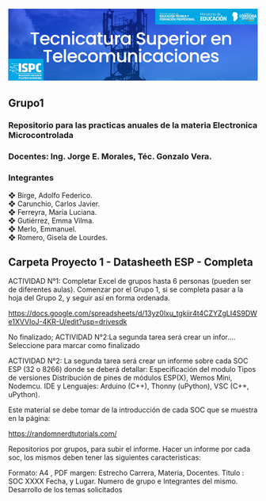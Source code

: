 ![alt text](https://github.com/EMTSTISPC/Grupo1/blob/main/logo.PNG)
## Grupo1
### **Repositorio para las practicas anuales de la materia Electronica Microcontrolada**

### **Docentes: Ing. Jorge E. Morales, Téc. Gonzalo Vera.**


### **Integrantes**

❖ Birge, Adolfo Federico.<br />
❖ Carunchio, Carlos Javier.<br />
❖ Ferreyra, María Luciana.<br />
❖ Gutiérrez, Emma Vilma.<br />
❖ Merlo, Emmanuel.<br />
❖ Romero, Gisela de Lourdes.<br />

## **Carpeta Proyecto 1 - Datasheeth ESP - Completa**

ACTIVIDAD N°1:
Completar Excel de grupos hasta 6 personas (pueden ser de diferentes aulas). Comenzar por el Grupo 1, si se completa pasar a la hoja del Grupo 2, y seguir así en forma ordenada.<br />

https://docs.google.com/spreadsheets/d/13yz0lxu_tgkiir4t4CZYZgLI4S9DWe1XVVIoJ-4KR-U/edit?usp=drivesdk

No finalizado; ACTIVIDAD N°2:La segunda tarea será crear un infor.... Seleccione para marcar como finalizado<br />

ACTIVIDAD N°2:
La segunda tarea será crear un informe sobre cada SOC ESP (32 o 8266) donde se deberá detallar: Especificación del modulo Tipos de versiones Distribución de pines de módulos ESP(X), Wemos Mini, Nodemcu. IDE y Lenguajes: Arduino (C++), Thonny (uPython), VSC (C++, uPython).<br />

Este material se debe tomar de la introducción de cada SOC que se muestra en la página:

https://randomnerdtutorials.com/

Repositorios por grupos, para subir el informe. Hacer un informe por cada soc, los mismos deben tener las siguientes caracteristicas:<br />

Formato: A4 , PDF margen: Estrecho Carrera, Materia, Docentes. Titulo : SOC XXXX Fecha, y Lugar. Numero de grupo e Integrantes del mismo. Desarrollo de los temas solicitados<br />

